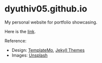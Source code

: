 # dyuthiv05.github.io

My personal website for portfolio showcasing.

Here is the [link](https://Dyuthiv05.github.io).

Reference:
- Design: [TemplateMo](https://templatemo.com/), [Jekyll Themes](https://jekyllthemes.io/)
- Images: [Unsplash](http://unsplash.com/)
